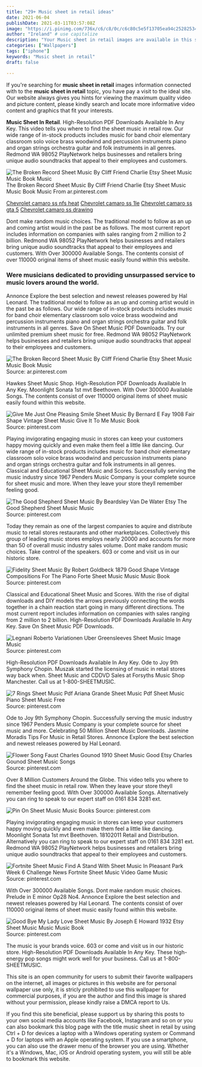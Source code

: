 ```yaml
---
title: "29+ Music sheet in retail ideas"
date: 2021-06-04
publishDate: 2021-03-11T03:57:08Z
image: "https://i.pinimg.com/736x/c6/c8/0c/c6c80c5e5f13705ea94c25282534ca12.jpg"
author: "Ireland" # use capitalize
description: "Your Music sheet in retail images are available in this site. Music sheet in retail are a topic that is being searched for and liked by netizens now. You can Find and Download the Music sheet in retail files here. Find and Download all free vectors."
categories: ["Wallpapers"]
tags: ["iphone"]
keywords: "Music sheet in retail"
draft: false

---
```


If you're searching for **music sheet in retail** images information connected with to the **music sheet in retail** topic, you have pay a visit to the ideal  site.  Our website always  gives you  hints  for viewing  the maximum  quality video and picture  content, please kindly search and locate more informative video content and graphics  that fit your interests.

**Music Sheet In Retail**. High-Resolution PDF Downloads Available In Any Key. This video tells you where to find the sheet music in retail row. Our wide range of in-stock products includes music for band choir elementary classroom solo voice brass woodwind and percussion instruments piano and organ strings orchestra guitar and folk instruments in all genres. Redmond WA 98052 PlayNetwork helps businesses and retailers bring unique audio soundtracks that appeal to their employees and customers.

![The Broken Record Sheet Music By Cliff Friend Charlie Etsy Sheet Music Music Book Music](https://i.pinimg.com/736x/da/27/26/da27266de5ba3712b655cfa4dc20c895.jpg "The Broken Record Sheet Music By Cliff Friend Charlie Etsy Sheet Music Music Book Music")
The Broken Record Sheet Music By Cliff Friend Charlie Etsy Sheet Music Music Book Music From ar.pinterest.com

[Chevrolet camaro ss nfs heat](/chevrolet-camaro-ss-nfs-heat/)
[Chevrolet camaro ss 1le](/chevrolet-camaro-ss-1le/)
[Chevrolet camaro ss gta 5](/chevrolet-camaro-ss-gta-5/)
[Chevrolet camaro ss drawing](/chevrolet-camaro-ss-drawing/)

Dont make random music choices. The traditional model to follow as an up and coming artist would in the past be as follows. The most current report includes information on companies with sales ranging from 2 million to 2 billion. Redmond WA 98052 PlayNetwork helps businesses and retailers bring unique audio soundtracks that appeal to their employees and customers. With Over 300000 Available Songs. The contents consist of over 110000 original items of sheet music easily found within this website.

### Were musicians dedicated to providing unsurpassed service to music lovers around the world.

Annonce Explore the best selection and newest releases powered by Hal Leonard. The traditional model to follow as an up and coming artist would in the past be as follows. Our wide range of in-stock products includes music for band choir elementary classroom solo voice brass woodwind and percussion instruments piano and organ strings orchestra guitar and folk instruments in all genres. Save On Sheet Music PDF Downloads. Try our unlimited premium sheet music for free. Redmond WA 98052 PlayNetwork helps businesses and retailers bring unique audio soundtracks that appeal to their employees and customers.


![The Broken Record Sheet Music By Cliff Friend Charlie Etsy Sheet Music Music Book Music](https://i.pinimg.com/736x/da/27/26/da27266de5ba3712b655cfa4dc20c895.jpg "The Broken Record Sheet Music By Cliff Friend Charlie Etsy Sheet Music Music Book Music")
Source: ar.pinterest.com

Hawkes Sheet Music Shop. High-Resolution PDF Downloads Available In Any Key. Moonlight Sonata 1st mvt Beethoven. With Over 300000 Available Songs. The contents consist of over 110000 original items of sheet music easily found within this website.

![Give Me Just One Pleasing Smile Sheet Music By Bernard E Fay 1908 Fair Shape Vintage Sheet Music Give It To Me Music Book](https://i.pinimg.com/736x/f6/1f/55/f61f55814af114f4d1a2f9d4c00bd8c9.jpg "Give Me Just One Pleasing Smile Sheet Music By Bernard E Fay 1908 Fair Shape Vintage Sheet Music Give It To Me Music Book")
Source: pinterest.com

Playing invigorating engaging music in stores can keep your customers happy moving quickly and even make them feel a little like dancing. Our wide range of in-stock products includes music for band choir elementary classroom solo voice brass woodwind and percussion instruments piano and organ strings orchestra guitar and folk instruments in all genres. Classical and Educational Sheet Music and Scores. Successfully serving the music industry since 1967 Penders Music Company is your complete source for sheet music and more. When they leave your store theyll remember feeling good.

![The Good Shepherd Sheet Music By Beardsley Van De Water Etsy The Good Shepherd Sheet Music Music](https://i.pinimg.com/736x/9d/07/17/9d07172dc119f605ffb1940423e0ade9.jpg "The Good Shepherd Sheet Music By Beardsley Van De Water Etsy The Good Shepherd Sheet Music Music")
Source: pinterest.com

Today they remain as one of the largest companies to aquire and distribute music to retail stores restaurants and other marketplaces. Collectively this group of leading music stores employs nearly 20000 and accounts for more than 50 of overall music industry sales volume. Dont make random music choices. Take control of the speakers. 603 or come and visit us in our historic store.

![Fidelity Sheet Music By Robert Goldbeck 1879 Good Shape Vintage Compositions For The Piano Forte Sheet Music Music Music Book](https://i.pinimg.com/736x/bd/eb/a6/bdeba60be59c5a218d499b1853844b58.jpg "Fidelity Sheet Music By Robert Goldbeck 1879 Good Shape Vintage Compositions For The Piano Forte Sheet Music Music Music Book")
Source: pinterest.com

Classical and Educational Sheet Music and Scores. With the rise of digital downloads and DIY models the arrows previously connecting the words together in a chain reaction start going in many different directions. The most current report includes information on companies with sales ranging from 2 million to 2 billion. High-Resolution PDF Downloads Available In Any Key. Save On Sheet Music PDF Downloads.

![Legnani Roberto Variationen Uber Greensleeves Sheet Music Image Music](https://i.pinimg.com/originals/d8/93/18/d89318f1aedb63bc98c671029a125a24.png "Legnani Roberto Variationen Uber Greensleeves Sheet Music Image Music")
Source: pinterest.com

High-Resolution PDF Downloads Available In Any Key. Ode to Joy 9th Symphony Chopin. Muszak started the licensing of music in retail stores way back when. Sheet Music and CDDVD Sales at Forsyths Music Shop Manchester. Call us at 1-800-SHEETMUSIC.

![7 Rings Sheet Music Pdf Ariana Grande Sheet Music Pdf Sheet Music Piano Sheet Music Free](https://i.pinimg.com/736x/18/6f/17/186f17c085b2bf29c4bc158ef9110616.jpg "7 Rings Sheet Music Pdf Ariana Grande Sheet Music Pdf Sheet Music Piano Sheet Music Free")
Source: pinterest.com

Ode to Joy 9th Symphony Chopin. Successfully serving the music industry since 1967 Penders Music Company is your complete source for sheet music and more. Celebrating 50 Million Sheet Music Downloads. Jasmine Moradis Tips For Music in Retail Stores. Annonce Explore the best selection and newest releases powered by Hal Leonard.

![Flower Song Faust Charles Gounod 1910 Sheet Music Good Etsy Charles Gounod Sheet Music Songs](https://i.pinimg.com/736x/06/ce/1d/06ce1d1ec0c4b5ac6489e532bace42ac.jpg "Flower Song Faust Charles Gounod 1910 Sheet Music Good Etsy Charles Gounod Sheet Music Songs")
Source: pinterest.com

Over 8 Million Customers Around the Globe. This video tells you where to find the sheet music in retail row. When they leave your store theyll remember feeling good. With Over 300000 Available Songs. Alternatively you can ring to speak to our expert staff on 0161 834 3281 ext.

![Pin On Sheet Music Music Books](https://i.pinimg.com/736x/8a/04/a5/8a04a5566dbd052d4e1cbeea7999bd92.jpg "Pin On Sheet Music Music Books")
Source: pinterest.com

Playing invigorating engaging music in stores can keep your customers happy moving quickly and even make them feel a little like dancing. Moonlight Sonata 1st mvt Beethoven. 18102011 Retail and Distribution. Alternatively you can ring to speak to our expert staff on 0161 834 3281 ext. Redmond WA 98052 PlayNetwork helps businesses and retailers bring unique audio soundtracks that appeal to their employees and customers.

![Fortnite Sheet Music Find A Stand With Sheet Music In Pleasant Park Week 6 Challenge News Fortnite Sheet Music Video Game Music](https://i.pinimg.com/736x/cc/bd/b1/ccbdb1b3db993f86001bc3cb8ba7dc81.jpg "Fortnite Sheet Music Find A Stand With Sheet Music In Pleasant Park Week 6 Challenge News Fortnite Sheet Music Video Game Music")
Source: pinterest.com

With Over 300000 Available Songs. Dont make random music choices. Prelude in E minor Op28 No4. Annonce Explore the best selection and newest releases powered by Hal Leonard. The contents consist of over 110000 original items of sheet music easily found within this website.

![Good Bye My Lady Love Sheet Music By Joseph E Howard 1932 Etsy Sheet Music Music Music Book](https://i.pinimg.com/736x/c6/c8/0c/c6c80c5e5f13705ea94c25282534ca12.jpg "Good Bye My Lady Love Sheet Music By Joseph E Howard 1932 Etsy Sheet Music Music Music Book")
Source: pinterest.com

The music is your brands voice. 603 or come and visit us in our historic store. High-Resolution PDF Downloads Available In Any Key. These high-energy pop songs might work well for your business. Call us at 1-800-SHEETMUSIC.

This site is an open community for users to submit their favorite wallpapers on the internet, all images or pictures in this website are for personal wallpaper use only, it is stricly prohibited to use this wallpaper for commercial purposes, if you are the author and find this image is shared without your permission, please kindly raise a DMCA report to Us.

If you find this site beneficial, please support us by sharing this posts to your own social media accounts like Facebook, Instagram and so on or you can also bookmark this blog page with the title music sheet in retail by using Ctrl + D for devices a laptop with a Windows operating system or Command + D for laptops with an Apple operating system. If you use a smartphone, you can also use the drawer menu of the browser you are using. Whether it's a Windows, Mac, iOS or Android operating system, you will still be able to bookmark this website.
